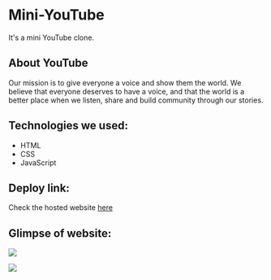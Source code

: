 # Mini-YouTube
It's a mini YouTube clone.

## About YouTube
Our mission is to give everyone a voice and show them the world.
We believe that everyone deserves to have a voice, and that the world is a better place when we listen, share and build community through our stories.

## Technologies we used:
<ul>
  <li>HTML</li>
  <li>CSS</li>
  <li>JavaScript</li>
</ul>

## Deploy link:

Check the hosted website [here](https://youtube-clone-111.netlify.app/)

## Glimpse of website:
![](https://user-images.githubusercontent.com/87424668/159947954-f91c3afa-cda2-47e1-ac29-b4b3c1e4c364.png)

![](https://user-images.githubusercontent.com/87424668/159947988-414a3439-e96e-4cb8-8195-2ef9ba6844fd.png)
